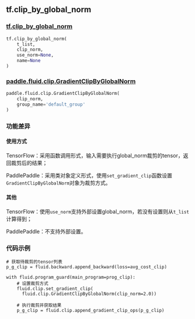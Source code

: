 ## tf.clip_by_global_norm

### [tf.clip_by_global_norm](https://www.tensorflow.org/api_docs/python/tf/clip_by_global_norm)

```python
tf.clip_by_global_norm(
    t_list,
    clip_norm,
    use_norm=None,
    name=None
)
```

### [paddle.fluid.clip.GradientClipByGlobalNorm](http://paddlepaddle.org/documentation/docs/zh/develop/api_cn/clip_cn.html#gradientclipbyglobalnorm)

```python
paddle.fluid.clip.GradientClipByGlobalNorm(
    clip_norm, 
    group_name='default_group'
)
```

### 功能差异

#### 使用方式

TensorFlow：采用函数调用形式，输入需要执行global_norm裁剪的tensor，返回裁剪后的结果；  

PaddlePaddle：采用类对象定义形式，使用`set_gradient_clip`函数设置`GradientClipByGlobalNorm`对象为裁剪方式。

#### 其他
TensorFlow：使用`use_norm`支持外部设置global_norm，若没有设置则从`t_list`计算得到；  

PaddlePaddle：不支持外部设置。

### 代码示例
```
# 获取待裁剪的tensor列表
p_g_clip = fluid.backward.append_backward(loss=avg_cost_clip)

with fluid.program_guard(main_program=prog_clip):
    # 设置裁剪方式
    fluid.clip.set_gradient_clip(
      fluid.clip.GradientClipByGlobalNorm(clip_norm=2.0))
    
    # 执行裁剪并获取结果
    p_g_clip = fluid.clip.append_gradient_clip_ops(p_g_clip)

```
